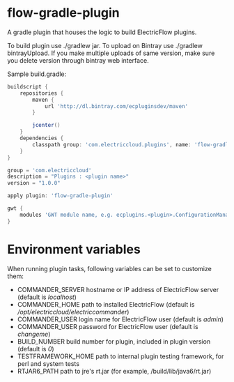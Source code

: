# flow-gradle-plugin
A gradle plugin that houses the logic to build ElectricFlow plugins.

To build plugin use ./gradlew jar.
To upload on Bintray use ./gradlew bintrayUpload.
If you make multiple uploads of same version, make sure you delete version through bintray web interface. 

Sample build.gradle:

```groovy
buildscript {
    repositories {
        maven {
            url 'http://dl.bintray.com/ecpluginsdev/maven'
        }

        jcenter()
    }
    dependencies {
        classpath group: 'com.electriccloud.plugins', name: 'flow-gradle-plugin', version: '+'
    }
}

group = 'com.electriccloud'
description = "Plugins : <plugin name>"
version = "1.0.0"

apply plugin: 'flow-gradle-plugin'

gwt {
	modules 'GWT module name, e.g. ecplugins.<plugin>.ConfigurationManagement'
}

```

# Environment variables

When running plugin tasks, following variables can be set to customize them:

* COMMANDER_SERVER hostname or IP address of ElectricFlow server (default is *localhost*)
* COMMANDER_HOME path to installed ElectricFlow (default is */opt/electriccloud/electriccommander*)
* COMMANDER_USER login name for ElectricFlow user (default is *admin*)
* COMMANDER_USER password for ElectricFlow user (default is *changeme*)
* BUILD_NUMBER build number for plugin, included in plugin version (default is *0*)
* TESTFRAMEWORK_HOME path to internal plugin testing framework, for perl and system tests
* RTJAR6_PATH path to jre's rt.jar (for example, <nimbus>/build/lib/java6/rt.jar)
